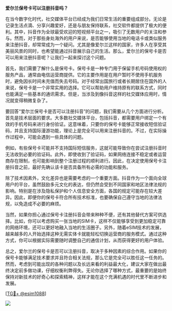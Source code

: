 **爱尔兰保号卡可以注册抖音吗？**

在当今数字化时代，社交媒体平台已经成为我们日常生活的重要组成部分。无论是记录生活点滴、分享兴趣爱好，还是与朋友保持联系，社交软件都提供了极大的便利。其中，抖音作为全球最受欢迎的短视频平台之一，吸引了无数用户的关注和参与。然而，对于那些身处海外的用户来说，是否能够使用当地的电话卡或类似服务来注册抖音，却常常成为一个疑问。尤其是像爱尔兰这样的国家，许多人在享受其美丽风景的同时，也希望能通过抖音展示自己的生活。那么，爱尔兰的保号卡是否可以用来注册抖音呢？让我们一起来探讨这个问题。

首先，我们需要了解什么是保号卡。保号卡是一种专门用于保留手机号码使用权的服务产品，通常由电信运营商提供。它的主要作用是在用户暂时不使用手机服务时，避免因长时间未充值而失去号码。对于经常出国旅行或者长期居住在国外的人来说，保号卡是一个非常实用的选择。它可以帮助用户维持原有的联系方式，同时也能满足一些基本的通讯需求。但是，当涉及到像抖音这样的社交媒体应用时，情况就变得稍微复杂了。

要回答“爱尔兰保号卡是否可以注册抖音”的问题，我们需要从几个方面进行分析。首先是技术层面的要求。大多数社交媒体平台，包括抖音，都需要用户绑定一个有效的手机号码来进行身份验证。这意味着，只要你的保号卡能够正常接收短信验证码，并且支持国际漫游功能，理论上是完全可以用来注册抖音的。不过，在实际操作过程中，可能会遇到一些具体的问题。

例如，有些保号卡可能并不支持国际短信服务，这就可能导致你在尝试注册抖音时无法收到必要的验证码。此外，即使收到了验证码，如果网络连接不稳定或者运营商存在限制，也可能影响到整个注册过程的顺利进行。因此，在决定使用保号卡注册抖音之前，最好先确认该卡是否具备所有必需的功能和服务。

除了技术因素外，文化差异也是需要考虑的一个重要方面。抖音作为一个面向全球用户的平台，虽然鼓励多元文化的表达，但仍然会受到不同国家和地区法律法规的影响。特别是在涉及隐私保护和个人信息安全方面，各国的规定可能存在较大差异。因此，即便你的保号卡符合所有技术标准，也要确保自己遵守当地的法律法规，以免造成不必要的麻烦。

当然，如果你担心通过保号卡注册抖音会带来种种不便，还有其他替代方案可供选择。比如，你可以考虑购买一张当地的SIM卡，这样不仅能够享受到更加稳定可靠的网络环境，还可以更好地融入当地的生活圈子。另外，随着eSIM技术的发展，越来越多的人开始选择这种无需实体卡就能轻松切换运营商的服务模式。通过这种方式，你可以根据实际需要随时调整自己的通信计划，从而获得更好的用户体验。

总之，爱尔兰的保号卡是否可以注册抖音，取决于多种因素的综合作用。如果你的保号卡能够满足技术要求并且符合相关法规，那么它是完全可以胜任这一任务的。然而，考虑到可能出现的各种问题以及长远来看的利益最大化，建议大家在做出最终决定前多做功课，仔细权衡利弊得失。无论你选择了哪种方式，最重要的是始终保持对新技术的好奇心和探索精神，这样才能在这个充满机遇的时代里不断进步和发展。

[[TG💪+ @esim1088](https://t.me/s/esim1088)]

![](https://i.postimg.cc/4NQfJmqS/Snipaste-2025-05-13-00-14-12.png)